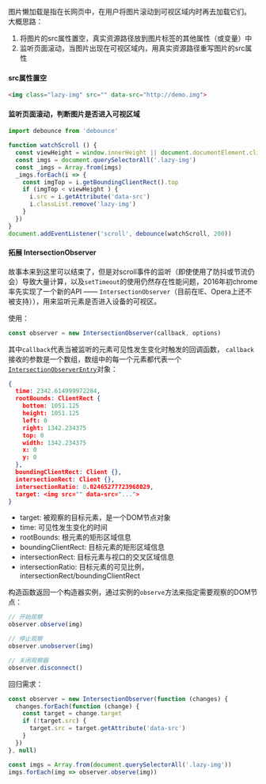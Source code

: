 图片懒加载是指在长网页中，在用户将图片滚动到可视区域内时再去加载它们。
大概思路：
1. 将图片的src属性置空，真实资源路径放到图片标签的其他属性（或变量）中
2. 监听页面滚动，当图片出现在可视区域内，用真实资源路径重写图片的src属性

#### src属性置空
```html
<img class="lazy-img" src="" data-src="http://demo.img">
```

#### 监听页面滚动，判断图片是否进入可视区域
```js
import debounce from 'debounce'

function watchScroll () {
  const viewHeight = window.innerHeight || document.documentElement.clientHeight
  const imgs = document.querySelectorAll('.lazy-img')
  const _imgs = Array.from(imgs)
  _imgs.forEach(i => {
    const imgTop = i.getBoundingClientRect().top
    if (imgTop < viewHeight ) {
      i.src = i.getAttribute('data-src')
      i.classList.remove('lazy-img')
    }
  })
}
document.addEventListener('scroll', debounce(watchScroll, 200))
```

#### 拓展 IntersectionObserver
故事本来到这里可以结束了，但是对scroll事件的监听（即使使用了防抖或节流仍会）导致大量计算，以及`setTimeout`的使用仍然存在性能问题，2016年初chrome率先实现了一个新的API —— `IntersectionObserver`（目前在IE、Opera上还不被支持）），用来监听元素是否进入设备的可视区。

使用：
```js
const observer = new IntersectionObserver(callback, options) 
```
其中`callback`代表当被监听的元素可见性发生变化时触发的回调函数， `callback`接收的参数是一个数组，数组中的每一个元素都代表一个[`IntersectionObserverEntry`](https://developer.mozilla.org/en-US/docs/Web/API/IntersectionObserverEntry)对象：
```json
{
  time: 2342.614999972284,
  rootBounds: ClientRect {
    bottom: 1051.125
    height: 1051.125
    left: 0
    right: 1342.234375
    top: 0
    width: 1342.234375
    x: 0
    y: 0
  },
  boundingClientRect: Client {},
  intersectionRect: Client {},
  intersectionRatio: 0.02465277723968029,
  target: <img src="" data-src="...">
}
```
- target: 被观察的目标元素，是一个DOM节点对象
- time: 可见性发生变化的时间
- rootBounds: 根元素的矩形区域信息
- boundingClientRect: 目标元素的矩形区域信息
- intersectionRect: 目标元素与视口的交叉区域信息
- intersectionRatio: 目标元素的可见比例，intersectionRect/boundingClientRect


构造函数返回一个构造器实例，通过实例的`observe`方法来指定需要观察的DOM节点：
```js
// 开始观察
observer.observe(img)

// 停止观察
observer.unobserver(img)

// 关闭观察器
observer.disconnect()
```

回归需求：
```js
const observer = new IntersectionObserver(function (changes) {
  changes.forEach(function (change) {
    const target = change.target
    if (!target.src) {
      target.src = target.getAttribute('data-src')
    }
  })
}, null)

const imgs = Array.from(document.querySelectorAll('.lazy-img'))
imgs.forEach(img => observer.observe(img))
```
